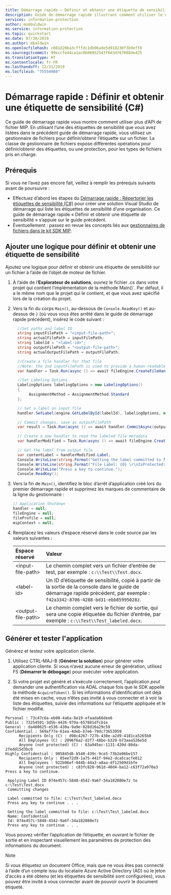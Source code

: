 ```yaml
---
title: Démarrage rapide – Définir et obtenir une étiquette de sensibilité sur un fichier à l’aide du kit SDK MIP C#
description: Guide de démarrage rapide illustrant comment utiliser le wrapper .NET du SDK Microsoft Information Protection (MIP) pour définir et obtenir une étiquette de sensibilité sur un fichier.
services: information-protection
author: msmbaldwin
ms.service: information-protection
ms.topic: quickstart
ms.date: 07/30/2019
ms.author: mbaldwin
ms.openlocfilehash: c081d20ba3cfffdc1db06ade5d918230f3b9eff8
ms.sourcegitcommit: 99eccfe44ca1ac0606952543f6d3d767088de425
ms.translationtype: HT
ms.contentlocale: fr-FR
ms.lasthandoff: 12/31/2019
ms.locfileid: "75554988"
---
```

# <a name="quickstart-set-and-get-a-sensitivity-label-c"></a>Démarrage rapide : Définir et obtenir une étiquette de sensibilité (C#)

Ce guide de démarrage rapide vous montre comment utiliser plus d’API de fichier MIP. En utilisant l’une des étiquettes de sensibilité que vous avez listées dans le précédent guide de démarrage rapide, vous utilisez un gestionnaire de fichiers pour définir/obtenir l’étiquette sur un fichier. La classe de gestionnaire de fichiers expose différentes opérations pour définir/obtenir des étiquettes, ou une protection, pour les types de fichiers pris en charge.

## <a name="prerequisites"></a>Prérequis

Si vous ne l’avez pas encore fait, veillez à remplir les prérequis suivants avant de poursuivre :

- Effectuez d’abord les étapes du [Démarrage rapide : Répertorier les étiquettes de sensibilité (C#)](quick-file-list-labels-csharp.md) pour créer une solution Visual Studio de démarrage qui liste les étiquettes de sensibilité d’une organisation. Ce guide de démarrage rapide « Définir et obtenir une étiquette de sensibilité » s’appuie sur le guide précédent.
- Éventuellement : passez en revue les concepts liés aux [gestionnaires de fichiers dans le kit SDK MIP](concept-handler-file-cpp.md).

## <a name="add-logic-to-set-and-get-a-sensitivity-label"></a>Ajouter une logique pour définir et obtenir une étiquette de sensibilité

Ajoutez une logique pour définir et obtenir une étiquette de sensibilité sur un fichier à l’aide de l’objet de moteur de fichier. 

1. À l’aide de l’**Explorateur de solutions**, ouvrez le fichier .cs dans votre projet qui contient l’implémentation de la méthode Main()`. Par défaut, il a le même nom que le projet qui le contient, et que vous avez spécifié lors de la création du projet. 

2. Vers la fin du corps `Main()`, au-dessous de `Console.ReadKey()` et au-dessus de `}` (où vous vous êtes arrêté dans le guide de démarrage rapide précédent), insérez le code suivant :

   ```csharp
     //Set paths and label ID
     string inputFilePath = "<input-file-path>";
     string actualFilePath = inputFilePath;
     string labelId = "<label-id>";
     string outputFilePath = "<output-file-path>";
     string actualOutputFilePath = outputFilePath;

     //Create a file handler for that file
     //Note: the 2nd inputFilePath is used to provide a human-readable content identifier for admin auditing. 
     var handler = Task.Run(async () => await fileEngine.CreateFileHandlerAsync(inputFilePath, actualFilePath, true)).Result;

     //Set Labeling Options
     LabelingOptions labelingOptions = new LabelingOptions()
     {
          AssignmentMethod = AssignmentMethod.Standard
     };

     // Set a label on input file
     handler.SetLabel(engine.GetLabelById(labelId), labelingOptions, new ProtectionSettings());

     // Commit changes, save as outputFilePath
     var result = Task.Run(async () => await handler.CommitAsync(outputFilePath)).Result;

     // Create a new handler to read the labeled file metadata
     var handlerModified = Task.Run(async () => await fileEngine.CreateFileHandlerAsync(outputFilePath, actualOutputFilePath, true)).Result;

     // Get the label from output file
     var contentLabel = handlerModified.Label;
     Console.WriteLine(string.Format("Getting the label committed to file: {0}", outputFilePath));
     Console.WriteLine(string.Format("File Label: {0} \r\nIsProtected: {1}", contentLabel.Label.Name, contentLabel.IsProtectionAppliedFromLabel.ToString()));
     Console.WriteLine("Press a key to continue.");
     Console.ReadKey();
   ```

3. Vers la fin de `Main()`, identifiez le bloc d’arrêt d’application créé lors du premier démarrage rapide et supprimez les marques de commentaire de la ligne du gestionnaire :

   ```csharp
   // Application Shutdown
   handler = null;
   fileEngine = null;
   fileProfile = null;
   mipContext = null;
   ```

4. Remplacez les valeurs d’espace réservé dans le code source par les valeurs suivantes :

   | Espace réservé | Valeur |
   |:----------- |:----- |
   | \<input-file-path\> | Le chemin complet vers un fichier d’entrée de test, par exemple : `c:\\Test\\Test.docx`. |
   | \<label-id\> | Un ID d’étiquette de sensibilité, copié à partir de la sortie de la console dans le guide de démarrage rapide précédent, par exemple : `f42a3342-8706-4288-bd31-ebb85995028z`. |
   | \<output-file-path\> | Le chemin complet vers le fichier de sortie, qui sera une copie étiquetée du fichier d’entrée, par exemple : `c:\\Test\\Test_labeled.docx`. |

## <a name="build-and-test-the-application"></a>Générer et tester l'application

Générez et testez votre application cliente. 

1. Utilisez CTRL-MAJ-B (**Générer la solution**) pour générer votre application cliente. Si vous n’avez aucune erreur de génération, utilisez F5 (**Démarrer le débogage**) pour exécuter votre application.

2. Si votre projet est généré et s’exécute correctement, l’application *peut* demander une authentification via ADAL chaque fois que le SDK appelle la méthode `AcquireToken()`. Si les informations d’identification ont déjà été mises en cache, vous n’êtes pas invité à vous connecter et à voir la liste des étiquettes, suivie des informations sur l’étiquette appliquée et le fichier modifié.

  ```console   
  Personal : 73c47c6a-eb00-4a6a-8e19-efaada66dee6
  Public : 73254501-3d5b-4426-979a-657881dfcb1e
  General : da480625-e536-430a-9a9e-028d16a29c59
  Confidential : 569af77e-61ea-4deb-b7e6-79dc73653959
        Recipients Only (C) : d98c4267-727b-430e-a2d9-4181ca5265b0
        All Employees (C) : 2096f6a2-d2f7-48be-b329-b73aaa526e5d
        Anyone (not protected) (C) : 63a945ec-1131-420d-80da-2fedd15d3bc0
  Highly Confidential : 905845d6-b548-439c-9ce5-73b2e06be157
        Recipients Only : 05ee72d9-1a75-441f-94e2-dca5cacfe012
        All Employees : 922b06ef-044b-44a3-a8aa-df12509d1bfe
        Anyone (not protected) : c83fc820-961d-40d4-ba12-c63f72a970a3
  Press a key to continue.

   Applying Label ID 074e457c-5848-4542-9a6f-34a182080e7z to c:\Test\Test.docx
   Committing changes
   
   Label committed to file: c:\Test\Test_labeled.docx
   Press any key to continue . . .
  
   Getting the label committed to file: c:\Test\Test_labeled.docx
   Name: Confidential
   Id: 074e457c-5848-4542-9a6f-34a182080e7z
   Press any key to continue . . .
   ```

Vous pouvez vérifier l’application de l’étiquette, en ouvrant le fichier de sortie et en inspectant visuellement les paramètres de protection des informations du document.

> [!NOTE]
> Si vous étiquetez un document Office, mais que ne vous êtes pas connecté à l’aide d’un compte issu du locataire Azure Active Directory (AD) où le jeton d’accès a été obtenu (et les étiquettes de sensibilité sont configurées), vous pouvez être invité à vous connecter avant de pouvoir ouvrir le document étiqueté. 

